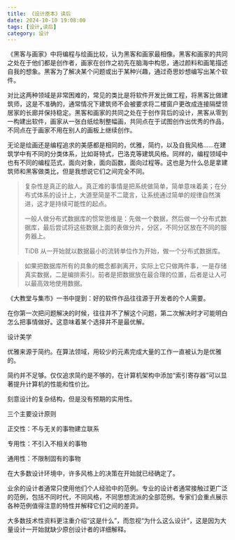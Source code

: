 ```yaml
---
title: 《设计原本》读后
date: 2024-10-10 19:08:00
tags: [设计,读后]
category: 设计
---
```


《黑客与画家》中将编程与绘画比较，认为黑客和画家最相像。黑客和画家的共同之处在于他们都是创作者，画家在创作之初先在脑海中构思，通过颜料和画笔描述自我的想象。黑客为了解决某个问题或出于某种兴趣，通过奇思妙想编写出某个软件。

对比这两种领域是非常困难的，常见的类比是将软件开发比做工程，将黑客比做建筑师，这是不准确的，通常情况下建筑师不会被要求将二楼窗户更改成连接隔壁领居家的长廊并保持稳定。黑客和画家的共同之处在于创作背后的设计，黑客从零到一构建出软件，画家从一张白纸绘制整幅画，共同点在于试图创作出优秀的作品，不同点在于画家不用在别人的画板上继续创作。

无论是绘画还是编程追求的美感都是相同的，优雅，简约，以及自我风格……在建筑学中有不同的分类体系，比如哥特式，巴洛克等建筑风格。同样的，编程领域中也有不同的编程范式，面向对象，面向函数，面向过程等。这也是为什么总是拿建筑师和黑客做类比，但是我想说它们之间完全不同。













> 复杂性是真正的敌人。真正难的事情是把系统做简单，简单意味着美；在分布式体系的设计上，大道至简是不二箴言，让系统通过简单的规律自然演进，这才是持续可能性的起点。
>
> 一般人做分布式数据库的惯常思维是：先做一个数据，然后做一个分布式数据库，最后尝试将这些数据上面的表做分片，分区，不同分区放在不同的服务器上。
>
> TiDB 从一开始就以数据最小的流转单位作为开始，做一个分布式数据库。



> 如果把数据库所有的具象的概念都剥离开，实际上它只做两件事，一是存储真实数据，二是编排索引。前者是把数据放在最合理的位置，后者是让人可以最高效地使用数据。



《大教堂与集市》一书中提到：好的软件作品往往源于开发者的个人需要。

在你第一次把问题解决的时候，往往并不了解这个问题，第二次解决时才可能明白怎么把事情做好。这意味着某个选择并不是最优解。







设计美学

优雅来源于简约。在算法领域，用较少的元素完成大量的工作一直被认为是优雅的。





简约并不足够。仅仅追求简约是不够的，在计算机架构中添加“索引寄存器”可以显著提升计算机的性能和性价比。



刻意设计的复杂结构，但是没有预期的实用性。



三个主要设计原则

正交性：不与无关的事物建立联系

专用性：不引入不相关的事物

通用性：不限制固有的事物



在大多数设计环境中，许多风格上的决策在开始就已经确定了。

业余的设计者通常只使用他们个人经验中的范例。专业的设计者通常接触过更广泛的范例，包括不同时代，不同风格，不同思想流派的全部范例。专家们会重点展示各种范例值得注意的特性并解释它们之间的差异。

大多数技术性资料更注重介绍“这是什么”，而忽视“为什么这么设计”，这是因为大量设计一开始就缺少原创设计者的详细解释。

